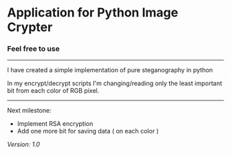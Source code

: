 # Application for Python Image Crypter

### Feel free to use

---

I have created a simple implementation of pure steganography in python

In my encrypt/decrypt scripts I'm changing/reading only the least important bit from each color of RGB pixel.

---

Next milestone:
* Implement RSA encryption
* Add one more bit for saving data ( on each color )

_Version:_
_1.0_
